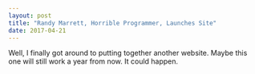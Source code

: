 ```yaml
---
layout: post
title: "Randy Marrett, Horrible Programmer, Launches Site"
date: 2017-04-21
---
```


Well, I finally got around to putting together another website. Maybe this one will still work a year from now. It could happen.
